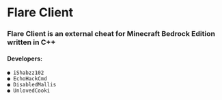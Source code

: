 # Flare Client
### **Flare Client is an external cheat for Minecraft Bedrock Edition written in C++**

#### Developers:

```
● iShabzz102 
● EchoHackCmd
● DisabledMallis
● UnlovedCooki
```
